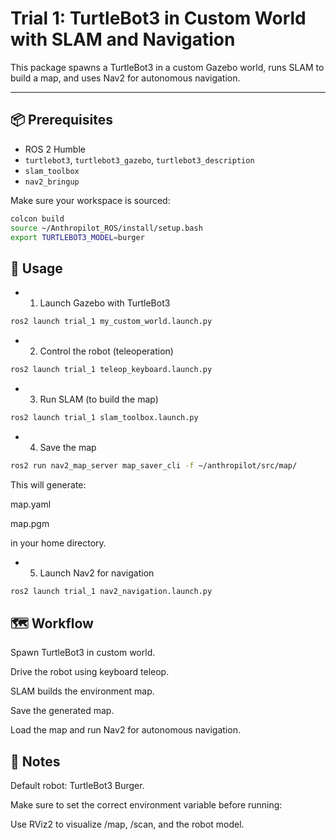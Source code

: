 # Trial 1: TurtleBot3 in Custom World with SLAM and Navigation

This package spawns a TurtleBot3 in a custom Gazebo world, runs SLAM to build a map, and uses Nav2 for autonomous navigation.

---

## 📦 Prerequisites
- ROS 2 Humble
- `turtlebot3`, `turtlebot3_gazebo`, `turtlebot3_description`
- `slam_toolbox`
- `nav2_bringup`

Make sure your workspace is sourced:
```bash
colcon build
source ~/Anthropilot_ROS/install/setup.bash
export TURTLEBOT3_MODEL=burger
```
## 🚀 Usage
- 1. Launch Gazebo with TurtleBot3
```bash
ros2 launch trial_1 my_custom_world.launch.py
```
- 2. Control the robot (teleoperation)
```bash
ros2 launch trial_1 teleop_keyboard.launch.py
```
- 3. Run SLAM (to build the map)
```bash
ros2 launch trial_1 slam_toolbox.launch.py
```
- 4. Save the map
```bash
ros2 run nav2_map_server map_saver_cli -f ~/anthropilot/src/map/
```

This will generate:

map.yaml

map.pgm

in your home directory.

- 5. Launch Nav2 for navigation
```bash
ros2 launch trial_1 nav2_navigation.launch.py
```
## 🗺️ Workflow

Spawn TurtleBot3 in custom world.

Drive the robot using keyboard teleop.

SLAM builds the environment map.

Save the generated map.

Load the map and run Nav2 for autonomous navigation.

## 📝 Notes

Default robot: TurtleBot3 Burger.

Make sure to set the correct environment variable before running:

Use RViz2 to visualize /map, /scan, and the robot model.
